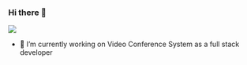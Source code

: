 ### Hi there 👋

![](https://komarev.com/ghpvc/?username=arslansarp)

- 🔭 I’m currently working on Video Conference System as a full stack developer

